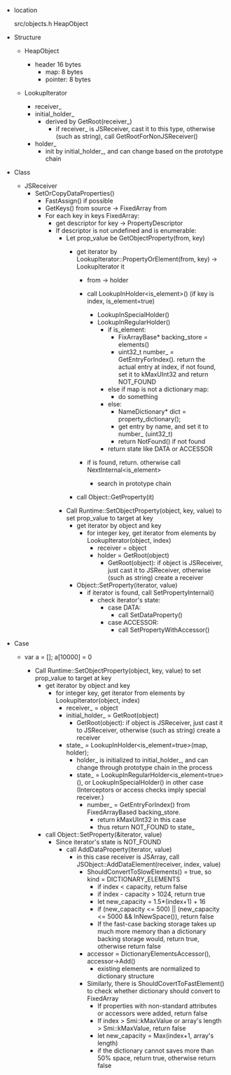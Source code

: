 + location

    src/objects.h HeapObject

+ Structure
    + HeapObject
        + header 16 bytes
            + map: 8 bytes
            + pointer: 8 bytes

    + LookupIterator
        + receiver_
        + initial_holder_ 
            + derived by GetRoot(receiver_)
                + if receiver_ is JSReceiver, cast it to this type, otherwise (such as string), call GetRootForNonJSReceiver()
        + holder_
            + init by initial_holder_, and can change based on the prototype chain
            

+ Class
    + JSReceiver
        + SetOrCopyDataProperties()
            + FastAssign() if possible
            + GetKeys() from source -> FixedArray from
            + For each key in keys FixedArray:
                + get descriptor for key -> PropertyDescriptor
                + If descriptor is not undefined and  is enumerable:
                    + Let prop_value be GetObjectProperty(from, key)
                        + get iterator by LookupIterator::PropertyOrElement(from, key) -> LookupIterator it
                            + from -> holder
                            + call LookupInHolder<is_element>() (if key is index, is_element=true)
                                + LookupInSpecialHolder()
                                + LookupInRegularHolder()
                                    + if is_element:
                                        + FixArrayBase* backing_store = elements()
                                        + uint32_t number_ = GetEntryForIndex(). return the actual entry at index, if not found, set it to kMaxUInt32 and return NOT_FOUND
                                    + else if map is not a dictionary map:
                                        + do something
                                    + else:
                                        + NameDictionary* dict = property_dictionary();
                                        + get entry by name, and set it to number_ (uint32_t)
                                        + return NotFound() if not found
                                    + return state like DATA or ACCESSOR
                                    
                            + if is found, return. otherwise call NextInternal<is_element>
                                + search in prototype chain

                        + call Object::GetProperty(it)
                    + Call Runtime::SetObjectProperty(object, key, value) to set prop_value to target at key
                        + get iterator by object and key
                            + for integer key, get iterator from elements by LookupIterator(object, index)
                                + receiver = object
                                + holder = GetRoot(object)
                                    + GetRoot(object): if object is JSReceiver, just cast it to JSReceiver, otherwise (such as string) create a receiver
                        + Object::SetProperty(iterator, value)
                            + if iterator is found, call SetPropertyInternal()
                                + check iterator's state:
                                    + case DATA:
                                        + call SetDataProperty()
                                    + case ACCESSOR:
                                        + call SetPropertyWithAccessor()



+ Case
    + var a = []; a[10000] = 0

        + Call Runtime::SetObjectProperty(object, key, value) to set prop_value to target at key
            + get iterator by object and key
                + for integer key, get iterator from elements by LookupIterator(object, index)
                    + receiver_ = object
                    + initial_holder_ = GetRoot(object)
                        + GetRoot(object): if object is JSReceiver, just cast it to JSReceiver, otherwise (such as string) create a receiver
                    + state_ = LookupInHolder<is_element=true>(map, holder);
                        + holder_ is initialized to initial_holder_, and can change through prototype chain in the process 
                        + state_ = LookupInRegularHolder<is_element=true>(), or LookupInSpecialHolder() in other case (Interceptors or access checks imply special receiver.)
                            + number_ = GetEntryForIndex() from FixedArrayBased backing_store.
                                + return kMaxUInt32 in this case
                                + thus return NOT_FOUND to state_
            + call Object::SetProperty(&iterator, value)
                + Since iterator's state is NOT_FOUND
                    + call AddDataProperty(iterator, value)
                        + in this case receiver is JSArray, call JSObject::AddDataElement(receiver, index, value)
                            + ShouldConvertToSlowElements() = true, so kind = DICTIONARY_ELEMENTS
                                + if index < capacity, return false
                                + if index - capacity > 1024, return true
                                + let new_capacity = 1.5*(index+1) + 16
                                + if (new_capacity <= 500) || (new_capacity <= 5000 && InNewSpace()), return false
                                + If the fast-case backing storage takes up much more memory than a dictionary backing storage would, return true, otherwise return false
                            + accessor = DictionaryElementsAccessor(), accessor->Add()
                                + existing elements are normalized to dictionary structure
                            + Similarly, there is ShouldCovertToFastElement() to check whether dictionary should convert to FixedArray
                                + If properties with non-standard attributes or accessors were added, return false
                                + If index > Smi::kMaxValue or array's length > Smi::kMaxValue, return false
                                + let new_capacity = Max(index+1, array's length)
                                + if the dictionary cannot saves more than 50% space, return true, otherwise return false



